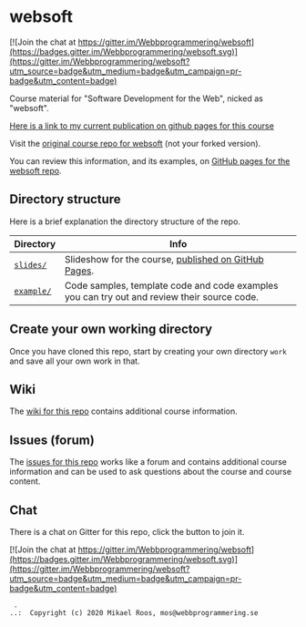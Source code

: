 # websoft

[![Join the chat at https://gitter.im/Webbprogrammering/websoft](https://badges.gitter.im/Webbprogrammering/websoft.svg)](https://gitter.im/Webbprogrammering/websoft?utm_source=badge&utm_medium=badge&utm_campaign=pr-badge&utm_content=badge)

Course material for "Software Development for the Web", nicked as "websoft".

[Here is a link to my current publication on github pages for this course](https://fnoessse.github.io/websoft/index.html)


Visit the [original course repo for websoft](https://github.com/Webbprogrammering/websoft) (not your forked version).

You can review this information, and its examples, on [GitHub pages for the websoft repo](https://webbprogrammering.github.io/websoft/).



## Directory structure

Here is a brief explanation the directory structure of the repo.

| Directory      | Info |
|----------------|------|
| [`slides/`](slides) | Slideshow for the course, [published on GitHub Pages](slides/).
| [`example/`](example) | Code samples, template code and code examples you can try out and review their source code.



## Create your own working directory

Once you have cloned this repo, start by creating your own directory `work` and save all your own work in that.



## Wiki

The [wiki for this repo](wiki) contains additional course information.



## Issues (forum)

The [issues for this repo](issues) works like a forum and contains additional course information and can be used to ask questions about the course and course content.



## Chat

There is a chat on Gitter for this repo, click the button to join it.

[![Join the chat at https://gitter.im/Webbprogrammering/websoft](https://badges.gitter.im/Webbprogrammering/websoft.svg)](https://gitter.im/Webbprogrammering/websoft?utm_source=badge&utm_medium=badge&utm_campaign=pr-badge&utm_content=badge)



```
 .
..:  Copyright (c) 2020 Mikael Roos, mos@webbprogrammering.se
```
